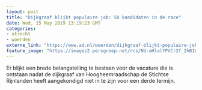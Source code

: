 ```yaml
---
layout: post
title: "Dijkgraaf blijkt populaire job: 50 kandidaten in de race"
date: Wed, 15 May 2019 13:19:23 GMT
categories: 
- utrecht 
- woerden 
externe_link: "https://www.ad.nl/woerden/dijkgraaf-blijkt-populaire-job-50-kandidaten-in-de-race~ae9c73ee/"
feature_image: "https://images2.persgroep.net/rcs/NU-aHlalYPVCr2f_2hB1WxdSRZg/diocontent/9735152/_fitwidth/400/?appId=21791a8992982cd8da851550a453bd7f&quality=0.7"
---
```


Er blijkt een brede belangstelling te bestaan voor de vacature die is ontstaan nadat de dijkgraaf van Hoogheemraadschap de Stichtse Rijnlanden heeft aangekondigd niet in te zijn voor een derde termijn.
